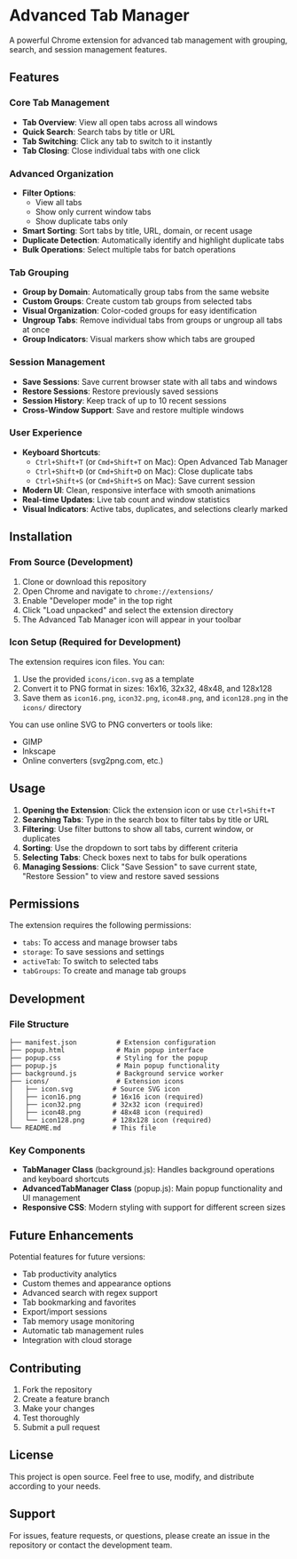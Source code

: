 # Advanced Tab Manager

A powerful Chrome extension for advanced tab management with grouping, search, and session management features.

## Features

### Core Tab Management
- **Tab Overview**: View all open tabs across all windows
- **Quick Search**: Search tabs by title or URL
- **Tab Switching**: Click any tab to switch to it instantly
- **Tab Closing**: Close individual tabs with one click

### Advanced Organization
- **Filter Options**: 
  - View all tabs
  - Show only current window tabs
  - Show duplicate tabs only
- **Smart Sorting**: Sort tabs by title, URL, domain, or recent usage
- **Duplicate Detection**: Automatically identify and highlight duplicate tabs
- **Bulk Operations**: Select multiple tabs for batch operations

### Tab Grouping
- **Group by Domain**: Automatically group tabs from the same website
- **Custom Groups**: Create custom tab groups from selected tabs
- **Visual Organization**: Color-coded groups for easy identification
- **Ungroup Tabs**: Remove individual tabs from groups or ungroup all tabs at once
- **Group Indicators**: Visual markers show which tabs are grouped

### Session Management
- **Save Sessions**: Save current browser state with all tabs and windows
- **Restore Sessions**: Restore previously saved sessions
- **Session History**: Keep track of up to 10 recent sessions
- **Cross-Window Support**: Save and restore multiple windows

### User Experience
- **Keyboard Shortcuts**:
  - `Ctrl+Shift+T` (or `Cmd+Shift+T` on Mac): Open Advanced Tab Manager
  - `Ctrl+Shift+D` (or `Cmd+Shift+D` on Mac): Close duplicate tabs
  - `Ctrl+Shift+S` (or `Cmd+Shift+S` on Mac): Save current session
- **Modern UI**: Clean, responsive interface with smooth animations
- **Real-time Updates**: Live tab count and window statistics
- **Visual Indicators**: Active tabs, duplicates, and selections clearly marked

## Installation

### From Source (Development)
1. Clone or download this repository
2. Open Chrome and navigate to `chrome://extensions/`
3. Enable "Developer mode" in the top right
4. Click "Load unpacked" and select the extension directory
5. The Advanced Tab Manager icon will appear in your toolbar

### Icon Setup (Required for Development)
The extension requires icon files. You can:
1. Use the provided `icons/icon.svg` as a template
2. Convert it to PNG format in sizes: 16x16, 32x32, 48x48, and 128x128
3. Save them as `icon16.png`, `icon32.png`, `icon48.png`, and `icon128.png` in the `icons/` directory

You can use online SVG to PNG converters or tools like:
- GIMP
- Inkscape
- Online converters (svg2png.com, etc.)

## Usage

1. **Opening the Extension**: Click the extension icon or use `Ctrl+Shift+T`
2. **Searching Tabs**: Type in the search box to filter tabs by title or URL
3. **Filtering**: Use filter buttons to show all tabs, current window, or duplicates
4. **Sorting**: Use the dropdown to sort tabs by different criteria
5. **Selecting Tabs**: Check boxes next to tabs for bulk operations
6. **Managing Sessions**: Click "Save Session" to save current state, "Restore Session" to view and restore saved sessions

## Permissions

The extension requires the following permissions:
- `tabs`: To access and manage browser tabs
- `storage`: To save sessions and settings
- `activeTab`: To switch to selected tabs
- `tabGroups`: To create and manage tab groups

## Development

### File Structure
```
├── manifest.json          # Extension configuration
├── popup.html             # Main popup interface
├── popup.css              # Styling for the popup
├── popup.js               # Main popup functionality
├── background.js          # Background service worker
├── icons/                 # Extension icons
│   ├── icon.svg          # Source SVG icon
│   ├── icon16.png        # 16x16 icon (required)
│   ├── icon32.png        # 32x32 icon (required)
│   ├── icon48.png        # 48x48 icon (required)
│   └── icon128.png       # 128x128 icon (required)
└── README.md             # This file
```

### Key Components
- **TabManager Class** (background.js): Handles background operations and keyboard shortcuts
- **AdvancedTabManager Class** (popup.js): Main popup functionality and UI management
- **Responsive CSS**: Modern styling with support for different screen sizes

## Future Enhancements

Potential features for future versions:
- Tab productivity analytics
- Custom themes and appearance options
- Advanced search with regex support
- Tab bookmarking and favorites
- Export/import sessions
- Tab memory usage monitoring
- Automatic tab management rules
- Integration with cloud storage

## Contributing

1. Fork the repository
2. Create a feature branch
3. Make your changes
4. Test thoroughly
5. Submit a pull request

## License

This project is open source. Feel free to use, modify, and distribute according to your needs.

## Support

For issues, feature requests, or questions, please create an issue in the repository or contact the development team.
